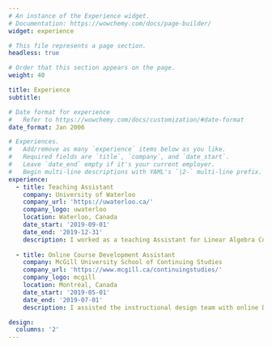 ```yaml
---
# An instance of the Experience widget.
# Documentation: https://wowchemy.com/docs/page-builder/
widget: experience

# This file represents a page section.
headless: true

# Order that this section appears on the page.
weight: 40

title: Experience
subtitle:

# Date format for experience
#   Refer to https://wowchemy.com/docs/customization/#date-format
date_format: Jan 2006

# Experiences.
#   Add/remove as many `experience` items below as you like.
#   Required fields are `title`, `company`, and `date_start`.
#   Leave `date_end` empty if it's your current employer.
#   Begin multi-line descriptions with YAML's `|2-` multi-line prefix.
experience:
  - title: Teaching Assistant
    company: University of Waterloo
    company_url: 'https://uwaterloo.ca/'
    company_logo: uwaterloo
    location: Waterloo, Canada
    date_start: '2019-09-01'
    date_end: '2019-12-31'
    description: I worked as a teaching Assistant for Linear Algebra Course (Fall 2019). I am responsible for holding tutoring hours.
  
  - title: Online Course Development Assistant
    company: McGill University School of Continuing Studies
    company_url: 'https://www.mcgill.ca/continuingstudies/'
    company_logo: mcgill
    location: Montréal, Canada
    date_start: '2019-05-01'
    date_end: '2019-07-01'
    description: I assisted the instructional design team with online Data Science for Business Decisions course.

design:
  columns: '2'
---
```

